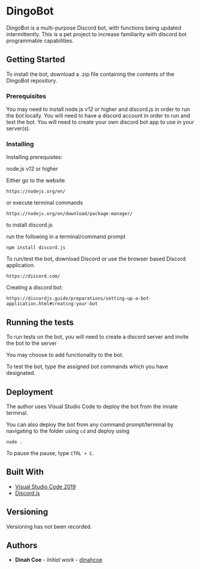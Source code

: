 # DingoBot

DingoBot is a multi-purpose Discord bot, with functions being updated intermittently.
This is a pet project to increase familiarity with discord bot programmable capabilities.

## Getting Started

To install the bot, download a .zip file containing the contents of the DingoBot repository.

### Prerequisites

You may need to install node.js v12 or higher and discord.js in order to run the bot locally.
You will need to have a discord account in order to run and test the bot.
You will need to create your own discord bot app to use in your server(s).

### Installing

Installing prerequistes:

node.js v12 or higher

Either go to the website

```
https://nodejs.org/en/
```

or execute terminal commands

```
https://nodejs.org/en/download/package-manager/
```

to install discord.js

run the following in a terminal/command prompt

```
npm install discord.js
```

To run/test the bot, download Discord or use the browser based Discord application.

```
https://discord.com/
```

Creating a discord bot:

```
https://discordjs.guide/preparations/setting-up-a-bot-application.html#creating-your-bot
```


## Running the tests

To run tests on the bot, you will need to create a discord server and invite the bot to the server

You may choose to add functionality to the bot.

To test the bot, type the assigned bot commands which you have designated.

## Deployment

The author uses Visual Studio Code to deploy the bot from the innate terminal.

You can also deploy the bot from any command prompt/terminal by navigating to the folder using `cd` and deploy using

```
node .
```

To pause the pause, type `CTRL + C`.


## Built With

* [Visual Studio Code 2019](https://code.visualstudio.com/)
* [Discord.js](https://discordjs.guide/)

## Versioning

Versioning has not been recorded.

## Authors

* **Dinah Coe** - *Initial work* - [dinahcoe](https://github.com/dinahcoe)

